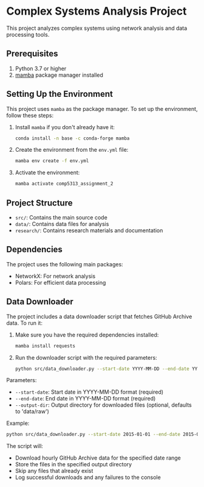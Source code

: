 # Complex Systems Analysis Project

This project analyzes complex systems using network analysis and data processing tools.

## Prerequisites

1. Python 3.7 or higher
2. [mamba](https://github.com/mamba-org/mamba) package manager installed

## Setting Up the Environment

This project uses `mamba` as the package manager. To set up the environment, follow these steps:

1. Install `mamba` if you don't already have it:
   ```bash
   conda install -n base -c conda-forge mamba
   ```

2. Create the environment from the `env.yml` file:
   ```bash
   mamba env create -f env.yml
   ```

3. Activate the environment:
   ```bash
   mamba activate comp5313_assignment_2
   ```

## Project Structure

- `src/`: Contains the main source code
- `data/`: Contains data files for analysis
- `research/`: Contains research materials and documentation

## Dependencies

The project uses the following main packages:
- NetworkX: For network analysis
- Polars: For efficient data processing

## Data Downloader

The project includes a data downloader script that fetches GitHub Archive data. To run it:

1. Make sure you have the required dependencies installed:
   ```bash
   mamba install requests
   ```

2. Run the downloader script with the required parameters:
   ```bash
   python src/data_downloader.py --start-date YYYY-MM-DD --end-date YYYY-MM-DD [--output-dir OUTPUT_DIR]
   ```

Parameters:
- `--start-date`: Start date in YYYY-MM-DD format (required)
- `--end-date`: End date in YYYY-MM-DD format (required)
- `--output-dir`: Output directory for downloaded files (optional, defaults to 'data/raw')

Example:
```bash
python src/data_downloader.py --start-date 2015-01-01 --end-date 2015-01-31 --output-dir data/raw
```

The script will:
- Download hourly GitHub Archive data for the specified date range
- Store the files in the specified output directory
- Skip any files that already exist
- Log successful downloads and any failures to the console